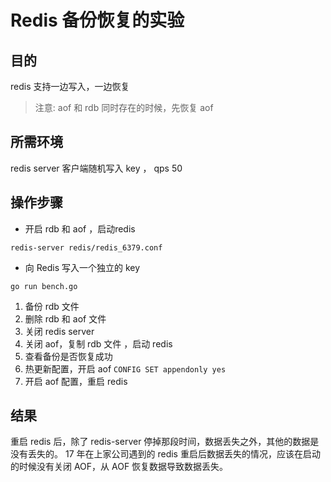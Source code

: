 Redis 备份恢复的实验
===

## 目的

redis 支持一边写入，一边恢复

> 注意: aof 和 rdb 同时存在的时候，先恢复 aof

## 所需环境

redis server
客户端随机写入 key ， qps 50

## 操作步骤

+ 开启 rdb 和 aof ，启动redis

```
redis-server redis/redis_6379.conf
```

+ 向 Redis 写入一个独立的 key

```
go run bench.go
```

1. 备份 rdb 文件
2. 删除 rdb 和 aof 文件
3. 关闭 redis server
4. 关闭 aof，复制 rdb 文件 ，启动 redis
5. 查看备份是否恢复成功
6. 热更新配置，开启 aof `CONFIG SET appendonly yes`
7. 开启 aof 配置，重启 redis

## 结果

重启 redis 后，除了 redis-server 停掉那段时间，数据丢失之外，其他的数据是没有丢失的。
17 年在上家公司遇到的 redis 重启后数据丢失的情况，应该在启动的时候没有关闭 AOF，从 AOF 恢复数据导致数据丢失。
